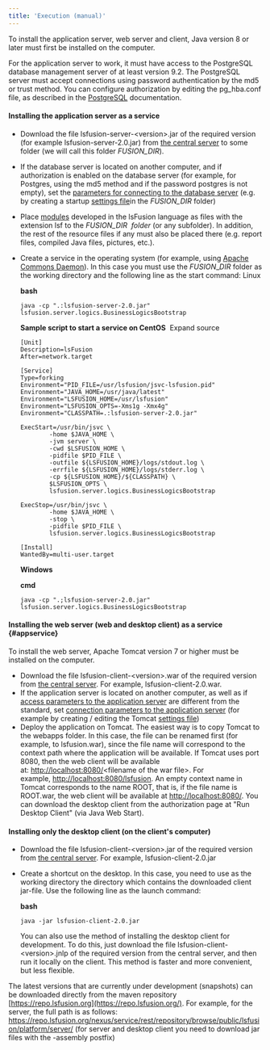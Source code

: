 ```yaml
---
title: 'Execution (manual)'
---
```


To install the application server, web server and client, Java version 8 or later must first be installed on the computer.

For the application server to work, it must have access to the PostgreSQL database management server of at least version 9.2. The PostgreSQL server must accept connections using password authentication by the md5 or trust method. You can configure authorization by editing the pg\_hba.conf file, as described in the [PostgreSQL](http://www.postgresql.org/docs/9.2/static/auth-pg-hba-conf.html) documentation.

#### Installing the application server as a service

-   Download the file lsfusion-server-<version\>.jar of the required version (for example lsfusion-server-2.0.jar) from [the central server](https://download.lsfusion.org/java) to some folder (we will call this folder *$FUSION\_DIR$*).

-   If the database server is located on another computer, and if authorization is enabled on the database server (for example, for Postgres, using the md5 method and if the password postgres is not empty), set the [parameters for connecting to the database server](Launch_parameters.md#connectdb-broken) (e.g. by creating a startup [settings file](Launch_parameters.md#filesettings-broken)in the *$FUSION\_DIR$* folder)

-   Place [modules](Modules.md) developed in the lsFusion language as files with the extension lsf to the *$FUSION\_DIR$  folder* (or any subfolder). In addition, the rest of the resource files if any must also be placed there (e.g. report files, compiled Java files, pictures, etc.).

-   Create a service in the operating system (for example, using [Apache Commons Daemon](http://commons.apache.org/daemon/)). In this case you must use the $FUSION\_DIR$ folder as the working directory and the following line as the start command: Linux

    **bash**

        java -cp ".:lsfusion-server-2.0.jar" lsfusion.server.logics.BusinessLogicsBootstrap

    **Sample script to start a service on CentOS**
     Expand source

        [Unit]
        Description=lsFusion
        After=network.target

        [Service]
        Type=forking
        Environment="PID_FILE=/usr/lsfusion/jsvc-lsfusion.pid"
        Environment="JAVA_HOME=/usr/java/latest"
        Environment="LSFUSION_HOME=/usr/lsfusion"
        Environment="LSFUSION_OPTS=-Xms1g -Xmx4g"
        Environment="CLASSPATH=.:lsfusion-server-2.0.jar"

        ExecStart=/usr/bin/jsvc \
                -home $JAVA_HOME \
                -jvm server \
                -cwd $LSFUSION_HOME \
                -pidfile $PID_FILE \
                -outfile ${LSFUSION_HOME}/logs/stdout.log \
                -errfile ${LSFUSION_HOME}/logs/stderr.log \
                -cp ${LSFUSION_HOME}/${CLASSPATH} \
                $LSFUSION_OPTS \
                lsfusion.server.logics.BusinessLogicsBootstrap

        ExecStop=/usr/bin/jsvc \
                -home $JAVA_HOME \
                -stop \
                -pidfile $PID_FILE \
                lsfusion.server.logics.BusinessLogicsBootstrap

        [Install]
        WantedBy=multi-user.target

    **Windows**

    **cmd**

        java -cp ".;lsfusion-server-2.0.jar" lsfusion.server.logics.BusinessLogicsBootstrap

#### Installing the web server (web and desktop client) as a service {#appservice}

To install the web server, Apache Tomcat version 7 or higher must be installed on the computer.

-   Download the file lsfusion-client-<version\>.war of the required version from [the central server](https://download.lsfusion.org/java). For example, lsfusion-client-2.0.war. 
-   If the application server is located on another computer, as well as if [access parameters to the application server](Launch_parameters.md#accessapp-broken) are different from the standard, set [connection parameters to the application server](Launch_parameters.md#connectapp-broken) (for example by creating / editing the Tomcat [settings file](Launch_parameters.md#filewebsettings-broken)) 
-   Deploy the application on Tomcat. The easiest way is to copy Tomcat to the webapps folder. In this case, the file can be renamed first (for example, to lsfusion.war), since the file name will correspond to the context path where the application will be available. If Tomcat uses port 8080, then the web client will be available at: <http://localhost:8080/><filename of the war file\>. For example, [http://localhost:8080/lsfusion](http://localhost:8080/lsfusion/). An empty context name in Tomcat corresponds to the name ROOT, that is, if the file name is ROOT.war, the web client will be available at <http://localhost:8080/>. You can download the desktop client from the authorization page at "Run Desktop Client" (via Java Web Start).

#### Installing only the desktop client (on the client's computer)

-   Download the file lsfusion-client-<version\>.jar of the required version from [the central server](https://download.lsfusion.org/). For example, lsfusion-client-2.0.jar

-   Create a shortcut on the desktop. In this case, you need to use as the working directory the directory which contains the downloaded client jar-file. Use the following line as the launch command:

    **bash**

        java -jar lsfusion-client-2.0.jar

    You can also use the method of installing the desktop client for development. To do this, just download the file lsfusion-client-<version\>.jnlp of the required version from the central server, and then run it locally on the client. This method is faster and more convenient, but less flexible.

The latest versions that are currently under development (snapshots) can be downloaded directly from the maven repository [https://repo.lsfusion.org](https://repo.lsfusion.org/). For example, for the server, the full path is as follows: <https://repo.lsfusion.org/nexus/service/rest/repository/browse/public/lsfusion/platform/server/> (for server and desktop client you need to download jar files with the -assembly postfix)

  
